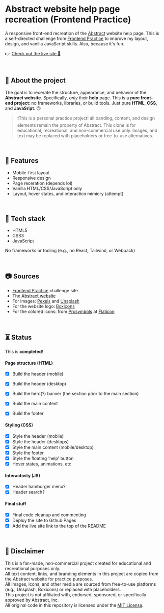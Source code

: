 # Abstract website help page recreation (Frontend Practice)

A responsive front-end recreation of the [Abstract](https://help.goabstract.com/hc/en-us) website help page. This is a self-directed challenge from [Frontend Practice](https://www.frontendpractice.com/projects/abstract) to improve my layout, design, and vanilla JavaScript skills. Also, because it's fun.

👉 [Check out the live site 🍘](https://frantaing.github.io/abstract-help-page/)

<br>

## 📌 About the project

The goal is to recerate the structure, appearance, and behavior of the **Abstract website**. Specifically, *only* their **help** page.
This is a **pure front-end project**: no frameworks, libraries, or build tools. Just pure **HTML**, **CSS**, and **JavaSript**. 🙃

> ❗This is a personal practice project! all banding, content, and design elements remain the property of Abstract. This clone is for educational, recreational, and non-commercial use only.
> Images, and text may be replaced with placeholders or free-to-use alternatives.

<br>

## 🍮 Features

- Mobile-first layout
- Responsive design
- Page receration (depends lol)
- Vanilla HTML/CSS/JavaScript only
- Layout, hover states, and interaction mimicry (attempt)

<br>

## 🔧 Tech stack

- HTML5
- CSS3
- JavaScript

No frameworks or tooling (e.g., no React, Tailwind, or Webpack)

<br>

## 📷 Sources

- [Frontend Practice](https://www.frontendpractice.com/projects/abstract) challenge site
- The [Abstract website](https://help.goabstract.com/hc/en-us)
- For images: [Pexels](https://www.pexels.com/) and [Unsplash](https://unsplash.com/)
- For the website logo: [Boxicons](https://boxicons.com/)
- For the colored icons: from [Prosymbols](https://www.flaticon.com/authors/prosymbols) at [Flaticon](https://www.flaticon.com/)

<br>

## ⏳ Status

This is **completed**!

#### Page structure (HTML)
- [X] Build the header (mobile)
- [X] Build the header (desktop)
- [X] Build the hero(?) banner (the section prior to the main section)
- [X] Build the main content
- [X] Build the footer


#### Styling (CSS)
- [X] Style the header (mobile)
- [X] Style the header (desktops)
- [X] Style the main content (mobile/desktop)
- [X] Style the footer
- [X] Style the floating 'help' button
- [X] Hover states, animations, etc

#### Interactivity (JS)
- [X] Header hamburger menu?
- [X] Header search?

#### Final stuff
- [X] Final code cleanup and commenting
- [X] Deploy the site to Github Pages
- [X] Add the live site link to the top of the README

<br>

## 📝 Disclaimer

This is a fan-made, non-commercial project created for educational and recreational purposes only.  
All text content, links, and branding elements in this project are copied from the Abstract website for practice purposes.  
All images, icons, and other media are sourced from free-to-use platforms (e.g., Unsplash, Boxicons) or replaced with placeholders.  
This project is not affiliated with, endorsed, sponsored, or specifically approved by Abstract, Inc.  
All original code in this repository is licensed under the [MIT License](LICENSE).
